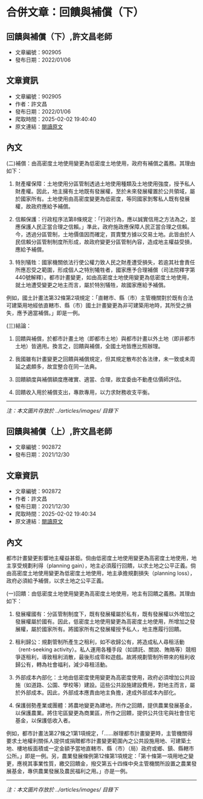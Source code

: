 # 合併文章：回饋與補償（下）

## 回饋與補償（下）,許文昌老師
- 文章編號：902905
- 發布日期：2022/01/06


## 文章資訊
- 文章編號：902905
- 作者：許文昌
- 發布日期：2022/01/06
- 爬取時間：2025-02-02 19:40:40
- 原文連結：[閱讀原文](https://real-estate.get.com.tw/Columns/detail.aspx?no=902905)

## 內文
(二)補償：由高密度土地使用變更為低密度土地使用，政府有補償之義務。其理由如下：

1. 財產權保障：土地使用分區管制透過土地使用種類及土地使用強度，授予私人財產權。因此，地主擁有土地既有發展權，至於未來發展權置於公共領域，屬於國家所有。土地使用由高密度變更為低密度，等同國家剝奪私人既有發展權，故政府應給予補償。

2. 信賴保護：行政程序法第8條規定：「行政行為，應以誠實信用之方法為之，並應保護人民正當合理之信賴。」準此，政府施政應保障人民正當合理之信賴。今，透過分區管制，土地價值因而確定，買賣雙方據以交易土地。此皆由於人民信賴分區管制制度所形成，故政府變更分區管制內容，造成地主權益受損，應給予補償。

3. 特別犠牲：國家機關依法行使公權力致人民之財產遭受損失，若逾其社會責任所應忍受之範圍，形成個人之特別犧牲者，國家應予合理補償（司法院釋字第440號解釋）。都市計畫變更，如由高密度土地使用變更為低密度土地使用，就土地遭受變更之地主而言，屬於特別犠牲，故國家應給予補償。

例如，國土計畫法第32條第2項規定：「直轄市、縣（市）主管機關對於既有合法可建築用地經依直轄市、縣（市）國土計畫變更為非可建築用地時，其所受之損失，應予適當補償。」即是一例。

(三)結論：

1. 回饋與補償，於都市計畫土地（即都市土地）與都市計畫以外土地（即非都市土地）皆適用。換言之，回饋與補償，全國土地皆應比照辦理。

2. 我國雖有計畫變更之回饋與補償規定，但其規定散布於各法律，未一致或未周延之處頗多，故宜整合在同一法典。

3. 回饋額度與補償額度應確實、適當、合理，故宜委由不動產估價師評估。

4. 回饋收入用於補償支出，專款專用，以力求財務收支平衡。

---
*注：本文圖片存放於 ../articles/images/ 目錄下*


## 回饋與補償（上）,許文昌老師
- 文章編號：902872
- 發布日期：2021/12/30


## 文章資訊
- 文章編號：902872
- 作者：許文昌
- 發布日期：2021/12/30
- 爬取時間：2025-02-02 19:40:34
- 原文連結：[閱讀原文](https://real-estate.get.com.tw/Columns/detail.aspx?no=902872)

## 內文
都市計畫變更影響地主權益甚鉅。倘由低密度土地使用變更為高密度土地使用，地主享受規劃利得（planning gain），地主必須履行回饋，以求土地之公平正義。倘由高密度土地使用變更為低密度土地使用，地主承擔規劃損失（planning loss），政府必須給予補償，以求土地之公平正義。

(一)回饋：由低密度土地使用變更為高密度土地使用，地主有回饋之義務。其理由如下：

1. 發展權國有：分區管制制度下，既有發展權屬於私有，既有發展權以外增加之發展權屬於國有。因此，低密度土地使用變更為高密度土地使用，所增加之發展權，屬於國家所有。將國家所有之發展權授予私人，地主應履行回饋。

2. 租利歸公：規劃管制所產生之租利，如不收歸公有，將造成私人尋租活動（rent-seeking activity）。私人運用各種手段（如請託、關說、賄賂等）競相爭逐租利，導致租利消散，最後形成零和遊戲。故將規劃管制所帶來的租利收歸公有，轉為社會福利，減少尋租活動。

3. 外部成本內部化：土地由低密度使用變更為高密度使用，政府必須增加公共設施（如道路、公園、學校等）建設。這些公共設施建設費用，對地主而言，屬於外部成本。因此，外部成本應責由地主負擔，達成外部成本內部化。

4. 保護弱勢產業或團體：將農地變更為建地，所作之回饋，提供農業發展基金，以保護農業。將住宅區變更為商業區，所作之回饋，提供公共住宅與社會住宅基金，以保護低收入者。

例如，都市計畫法第27條之1第1項規定，「……辦理都市計畫變更時，主管機關得要求土地權利關係人提供或捐贈都市計畫變更範圍內之公共設施用地、可建築土地、樓地板面積或一定金額予當地直轄市、縣（市）（局）政府或鄉、鎮、縣轄市公所。」即是一例。另，農業發展條例第12條第1項規定：「第十條第一項用地之變更，應視其事業性質，繳交回饋金，撥交第五十四條中央主管機關所設置之農業發展基金，專供農業發展及農民福利之用。」亦是一例。

---
*注：本文圖片存放於 ../articles/images/ 目錄下*

